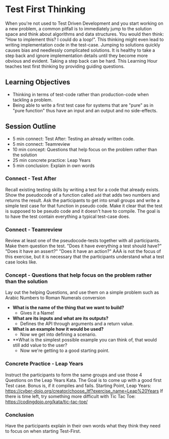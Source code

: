 # Test First Thinking

When you're not used to Test Driven Development and you start working on a new problem, a common pitfall is to immediately jump to the solution space and think about algorithms and data structures.
You would then think: "How to implement this? I could do a loop!".
This thinking might even lead to writing implementation code in the test-case.
Jumping to solutions quickly causes bias and needlessly complicated solutions.
It is healthy to take a step back and ignore implementation details until they become more obvious and evident.
Taking a step back can be hard.
This Learning Hour teaches test first thinking by providing guiding questions.

## Learning Objectives

- Thinking in terms of test-code rather than production-code when tackling a problem.
- Being able to write a first test case for systems that are "pure" as in "pure function" thus have an input and an output and no side-effects.

## Session Outline

- 5 min connect: Test After: Testing an already written code.
- 5 min connect: Teamreview
- 10 min concept: Questions that help focus on the problem rather than the solution
- 25 min concrete practice: Leap Years
- 5 min conclusion: Explain in own words

### Connect - Test After
Recall existing testing skills by writing a test for a code that already exists.
Show the pseudocode of a function called `add` that adds two numbers and returns the result.
Ask the participants to get into small groups and write a simple test case for that function in pseudo code.
Make it clear that the test is supposed to be pseudo code and it doesn't have to compile.
The goal is to have the test contain everything a typical test-case does.

### Connect - Teamreview
Review at least one of the pseudocode-tests together with all participants. 
Make them question the test. 
"Does it have everything a test should have?"
"Does it have an assert?" 
"Does it have an action?"
AAA is not the focus of this exercise, but it is necessary that the participants understand what a test case looks like.

### Concept - Questions that help focus on the problem rather than the solution
Lay out the helping Questions, and use them on a simple problem such as Arabic Numbers to Roman Numerals conversion

- **What is the name of the thing that we want to build?** 
	- Gives it a Name!
- **What are its inputs and what are its outputs?**
	- Defines the API through arguments and a return value.
- **What is an example how it would be used?**
	- Now we get into defining a scenario.
- **What is the simplest possible example you can think of, that would still add value to the user?
	- Now we're getting to a good starting point.

### Concrete Practice - Leap Years
Instruct the participants to form the same groups and use those 4 Questions on the Leap Years Kata.
The Goal is to come up with a good first Test case. Bonus is, if it compiles and fails.
Starting Point, Leap Years: https://cyber-dojo.org/creator/choose_ltf?exercise_name=Leap%20Years
If there is time left, try something more difficult with Tic Tac Toe: https://codingdojo.org/kata/tic-tac-toe/

### Conclusion
Have the participants explain in their own words what they think they need to focus on when starting Test-First.
